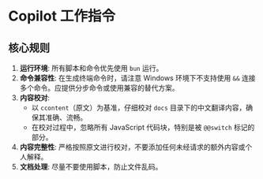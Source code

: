 # Copilot 工作指令

## 核心规则
1.  **运行环境**: 所有脚本和命令优先使用 `bun` 运行。
2.  **命令兼容性**: 在生成终端命令时，请注意 Windows 环境下不支持使用 `&&` 连接多个命令。应提供分步命令或使用兼容的替代方案。
3.  **内容校对**:
    *   以 `ccontent`（原文）为基准，仔细校对 `docs` 目录下的中文翻译内容，确保其准确、流畅。
    *   在校对过程中，忽略所有 JavaScript 代码块，特别是被 `@@switch` 标记的部分。
4.  **内容完整性**: 严格按照原文进行校对，不要添加任何未经请求的额外内容或个人解释。
5. **文档处理**: 尽量不要使用脚本，防止文件乱码。
